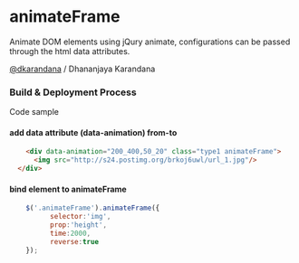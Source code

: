 # animateFrame
Animate DOM elements using jQury animate, configurations can be passed through the html data attributes. 
  
[@dkarandana](http://twitter.com/dkarandana) / Dhananjaya Karandana

### Build & Deployment Process

Code sample

#### add data attribute (data-animation) from-to
```html
	<div data-animation="200_400,50_20" class="type1 animateFrame">
      <img src="http://s24.postimg.org/brkoj6uwl/url_1.jpg"/>
  </div>
```


#### bind element to animateFrame
```javascript
	$('.animateFrame').animateFrame({
		  selector:'img',
		  prop:'height',
		  time:2000,
		  reverse:true
	}); 
```
